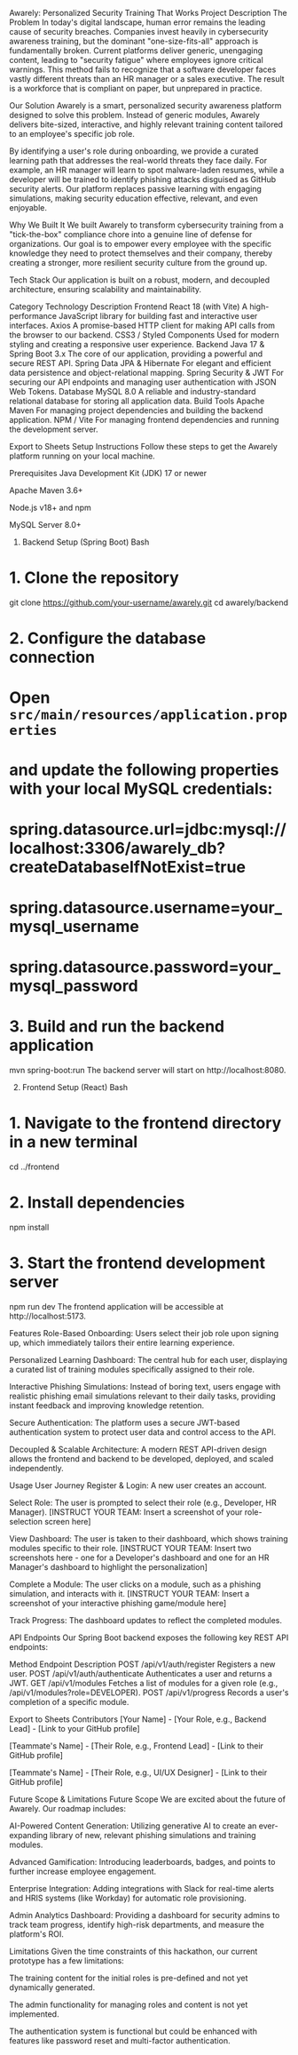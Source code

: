 Awarely: Personalized Security Training That Works
Project Description
The Problem
In today's digital landscape, human error remains the leading cause of security breaches. Companies invest heavily in cybersecurity awareness training, but the dominant "one-size-fits-all" approach is fundamentally broken. Current platforms deliver generic, unengaging content, leading to "security fatigue" where employees ignore critical warnings. This method fails to recognize that a software developer faces vastly different threats than an HR manager or a sales executive. The result is a workforce that is compliant on paper, but unprepared in practice.

Our Solution
Awarely is a smart, personalized security awareness platform designed to solve this problem. Instead of generic modules, Awarely delivers bite-sized, interactive, and highly relevant training content tailored to an employee's specific job role.

By identifying a user's role during onboarding, we provide a curated learning path that addresses the real-world threats they face daily. For example, an HR manager will learn to spot malware-laden resumes, while a developer will be trained to identify phishing attacks disguised as GitHub security alerts. Our platform replaces passive learning with engaging simulations, making security education effective, relevant, and even enjoyable.

Why We Built It
We built Awarely to transform cybersecurity training from a "tick-the-box" compliance chore into a genuine line of defense for organizations. Our goal is to empower every employee with the specific knowledge they need to protect themselves and their company, thereby creating a stronger, more resilient security culture from the ground up.

Tech Stack
Our application is built on a robust, modern, and decoupled architecture, ensuring scalability and maintainability.

Category	Technology	Description
Frontend	React 18 (with Vite)	A high-performance JavaScript library for building fast and interactive user interfaces.
Axios	A promise-based HTTP client for making API calls from the browser to our backend.
CSS3 / Styled Components	Used for modern styling and creating a responsive user experience.
Backend	Java 17 & Spring Boot 3.x	The core of our application, providing a powerful and secure REST API.
Spring Data JPA & Hibernate	For elegant and efficient data persistence and object-relational mapping.
Spring Security & JWT	For securing our API endpoints and managing user authentication with JSON Web Tokens.
Database	MySQL 8.0	A reliable and industry-standard relational database for storing all application data.
Build Tools	Apache Maven	For managing project dependencies and building the backend application.
NPM / Vite	For managing frontend dependencies and running the development server.

Export to Sheets
Setup Instructions
Follow these steps to get the Awarely platform running on your local machine.

Prerequisites
Java Development Kit (JDK) 17 or newer

Apache Maven 3.6+

Node.js v18+ and npm

MySQL Server 8.0+

1. Backend Setup (Spring Boot)
Bash

# 1. Clone the repository
git clone https://github.com/your-username/awarely.git
cd awarely/backend

# 2. Configure the database connection
# Open `src/main/resources/application.properties`
# and update the following properties with your local MySQL credentials:
# spring.datasource.url=jdbc:mysql://localhost:3306/awarely_db?createDatabaseIfNotExist=true
# spring.datasource.username=your_mysql_username
# spring.datasource.password=your_mysql_password

# 3. Build and run the backend application
mvn spring-boot:run
The backend server will start on http://localhost:8080.

2. Frontend Setup (React)
Bash

# 1. Navigate to the frontend directory in a new terminal
cd ../frontend

# 2. Install dependencies
npm install

# 3. Start the frontend development server
npm run dev
The frontend application will be accessible at http://localhost:5173.

Features
Role-Based Onboarding: Users select their job role upon signing up, which immediately tailors their entire learning experience.

Personalized Learning Dashboard: The central hub for each user, displaying a curated list of training modules specifically assigned to their role.

Interactive Phishing Simulations: Instead of boring text, users engage with realistic phishing email simulations relevant to their daily tasks, providing instant feedback and improving knowledge retention.

Secure Authentication: The platform uses a secure JWT-based authentication system to protect user data and control access to the API.

Decoupled & Scalable Architecture: A modern REST API-driven design allows the frontend and backend to be developed, deployed, and scaled independently.

Usage
User Journey
Register & Login: A new user creates an account.

Select Role: The user is prompted to select their role (e.g., Developer, HR Manager).
[INSTRUCT YOUR TEAM: Insert a screenshot of your role-selection screen here]

View Dashboard: The user is taken to their dashboard, which shows training modules specific to their role.
[INSTRUCT YOUR TEAM: Insert two screenshots here - one for a Developer's dashboard and one for an HR Manager's dashboard to highlight the personalization]

Complete a Module: The user clicks on a module, such as a phishing simulation, and interacts with it.
[INSTRUCT YOUR TEAM: Insert a screenshot of your interactive phishing game/module here]

Track Progress: The dashboard updates to reflect the completed modules.

API Endpoints
Our Spring Boot backend exposes the following key REST API endpoints:

Method	Endpoint	Description
POST	/api/v1/auth/register	Registers a new user.
POST	/api/v1/auth/authenticate	Authenticates a user and returns a JWT.
GET	/api/v1/modules	Fetches a list of modules for a given role (e.g., /api/v1/modules?role=DEVELOPER).
POST	/api/v1/progress	Records a user's completion of a specific module.

Export to Sheets
Contributors
[Your Name] - [Your Role, e.g., Backend Lead] - [Link to your GitHub profile]

[Teammate's Name] - [Their Role, e.g., Frontend Lead] - [Link to their GitHub profile]

[Teammate's Name] - [Their Role, e.g., UI/UX Designer] - [Link to their GitHub profile]

Future Scope & Limitations
Future Scope
We are excited about the future of Awarely. Our roadmap includes:

AI-Powered Content Generation: Utilizing generative AI to create an ever-expanding library of new, relevant phishing simulations and training modules.

Advanced Gamification: Introducing leaderboards, badges, and points to further increase employee engagement.

Enterprise Integration: Adding integrations with Slack for real-time alerts and HRIS systems (like Workday) for automatic role provisioning.

Admin Analytics Dashboard: Providing a dashboard for security admins to track team progress, identify high-risk departments, and measure the platform's ROI.

Limitations
Given the time constraints of this hackathon, our current prototype has a few limitations:

The training content for the initial roles is pre-defined and not yet dynamically generated.

The admin functionality for managing roles and content is not yet implemented.

The authentication system is functional but could be enhanced with features like password reset and multi-factor authentication.
